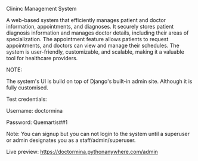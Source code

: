 
Clininc Management System

A web-based system that efficiently manages patient and doctor information, appointments, and diagnoses. 
It securely stores patient diagnosis information and manages doctor details, including their areas of specialization. 
The appointment feature allows patients to request appointments, and doctors can view and manage their schedules. 
The system is user-friendly, customizable, and scalable, making it a valuable tool for healthcare providers.

NOTE: 

The system's UI is build on top of Django's built-in admin site. Although it is fully customised.

Test credentials:

Username: doctormina  

Password: Quemartis##1  

Note: You can signup but you can not login to the system until a superuser or admin designates you as a staff/admin/superuser.

Live preview: https://doctormina.pythonanywhere.com/admin
